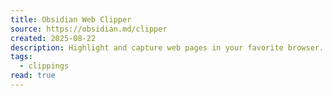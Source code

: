 ```yaml
---
title: Obsidian Web Clipper
source: https://obsidian.md/clipper
created: 2025-08-22
description: Highlight and capture web pages in your favorite browser. Save anything and everything with just one click.
tags:
  - clippings
read: true
---
```

